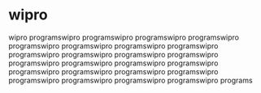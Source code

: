 # wipro
wipro programswipro programswipro programswipro programswipro programswipro programswipro programswipro programswipro programswipro programswipro programswipro programswipro programswipro programswipro programswipro programswipro programswipro programswipro programswipro programswipro programswipro programswipro programswipro programswipro programs
